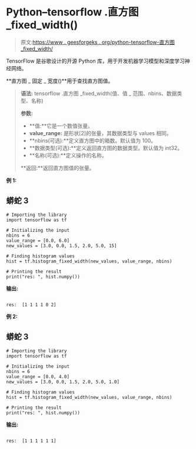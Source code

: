 # Python–tensorflow .直方图 _fixed_width()

> 原文:[https://www . geesforgeks . org/python-tensorflow-直方图 _fixed_width/](https://www.geeksforgeeks.org/python-tensorflow-histogram_fixed_width/)

TensorFlow 是谷歌设计的开源 Python 库，用于开发机器学习模型和深度学习神经网络。

**直方图 _ 固定 _ 宽度()**用于查找直方图值。

> **语法:** tensorflow .直方图 _fixed_width(值、值 _ 范围、nbins、数据类型、名称)
> 
> **参数:**
> 
> *   **值:**它是一个数值张量。
> *   **value_range:** 是形状[2]的张量，其数据类型与 values 相同。
> *   **nbins(可选):**定义直方图中的箱数。默认值为 100。
> *   **数据类型(可选):**定义返回直方图的数据类型。默认值为 int32。
> *   **名称(可选):**定义操作的名称。
> 
> **返回:**返回直方图值的张量。

**例 1:**

## 蟒蛇 3

```
# Importing the library
import tensorflow as tf

# Initializing the input
nbins = 6
value_range = [0.0, 6.0]
new_values = [3.0, 0.0, 1.5, 2.0, 5.0, 15]

# Finding histogram values
hist = tf.histogram_fixed_width(new_values, value_range, nbins)

# Printing the result
print("res: ", hist.numpy())
```

**输出:**

```

res:  [1 1 1 1 0 2]

```

**例 2:**

## 蟒蛇 3

```
# Importing the library
import tensorflow as tf

# Initializing the input
nbins = 6
value_range = [0.0, 4.0]
new_values = [3.0, 0.0, 1.5, 2.0, 5.0, 1.0]

# Finding histogram values
hist = tf.histogram_fixed_width(new_values, value_range, nbins)

# Printing the result
print("res: ", hist.numpy())
```

**输出:**

```

res:  [1 1 1 1 1 1]

```